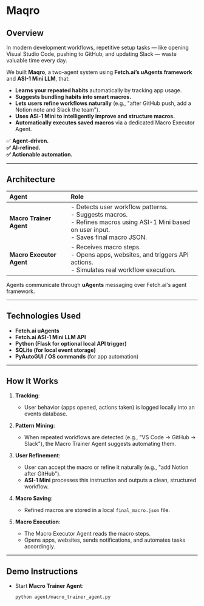 # Maqro

## Overview

In modern development workflows, repetitive setup tasks — like opening Visual Studio Code, pushing to GitHub, and updating Slack — waste valuable time every day.

We built **Maqro**, a two-agent system using **Fetch.ai’s uAgents framework** and **ASI-1 Mini LLM**, that:

- **Learns your repeated habits** automatically by tracking app usage.
- **Suggests bundling habits into smart macros.**
- **Lets users refine workflows naturally** (e.g., "after GitHub push, add a Notion note and Slack the team").
- **Uses ASI-1 Mini to intelligently improve and structure macros.**
- **Automatically executes saved macros** via a dedicated Macro Executor Agent.

✅ **Agent-driven.  
✅ AI-refined.  
✅ Actionable automation.**

---

## Architecture

| Agent | Role |
|:---|:---|
| **Macro Trainer Agent** | - Detects user workflow patterns.<br>- Suggests macros.<br>- Refines macros using ASI-1 Mini based on user input.<br>- Saves final macro JSON. |
| **Macro Executor Agent** | - Receives macro steps.<br>- Opens apps, websites, and triggers API actions.<br>- Simulates real workflow execution. |

Agents communicate through **uAgents** messaging over Fetch.ai's agent framework.

---

## Technologies Used

- **Fetch.ai uAgents**
- **Fetch.ai ASI-1 Mini LLM API**
- **Python (Flask for optional local API trigger)**
- **SQLite (for local event storage)**
- **PyAutoGUI / OS commands** (for app automation)

---

## How It Works

1. **Tracking**: 
   - User behavior (apps opened, actions taken) is logged locally into an events database.

2. **Pattern Mining**: 
   - When repeated workflows are detected (e.g., "VS Code → GitHub → Slack"), the Macro Trainer Agent suggests automating them.

3. **User Refinement**:
   - User can accept the macro or refine it naturally (e.g., "add Notion after GitHub").
   - **ASI-1 Mini** processes this instruction and outputs a clean, structured workflow.

4. **Macro Saving**:
   - Refined macros are stored in a local `final_macro.json` file.

5. **Macro Execution**:
   - The Macro Executor Agent reads the macro steps.
   - Opens apps, websites, sends notifications, and automates tasks accordingly.

---

## Demo Instructions

- Start **Macro Trainer Agent**:
  ```bash
  python agent/macro_trainer_agent.py
